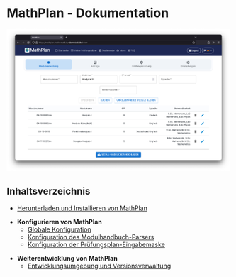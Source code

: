 # MathPlan - Dokumentation

![Screenshot der internen Verwaltungsoberfläche von "MathPlan"](res/MathPlan-Screenshot.png)

## Inhaltsverzeichnis

- [Herunterladen und Installieren von MathPlan](Herunterladen%20und%20Installieren.md)

* **Konfigurieren von MathPlan**
  - [Globale Konfiguration](Globale%20Konfiguration.md)
  - [Konfiguration des Modulhandbuch-Parsers](Modulhandbuch-Parser.md)
  - [Konfiguration der Prüfungsplan-Eingabemaske](Prüfungsplan-Eingabe.md)

- **Weiterentwicklung von MathPlan**
  - [Entwicklungsumgebung und Versionsverwaltung](IDE.md)
